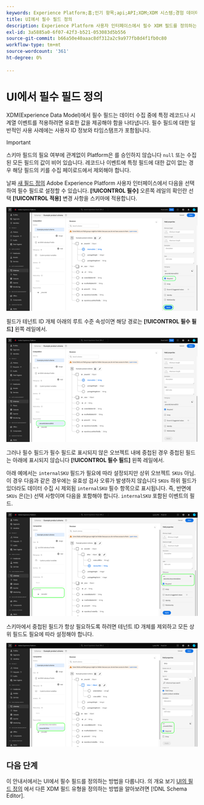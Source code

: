 ```yaml
---
keywords: Experience Platform;홈;인기 항목;api;API;XDM;XDM 시스템;경험 데이터 모델;데이터 모델;ui;작업 공간;필수;필드;
title: UI에서 필수 필드 정의
description: Experience Platform 사용자 인터페이스에서 필수 XDM 필드를 정의하는 방법을 알아봅니다.
exl-id: 3a5885a0-6f07-42f3-b521-053083d5b556
source-git-commit: b66a50e40aaac8df312a2c9a977fb8d4f1fb0c80
workflow-type: tm+mt
source-wordcount: '361'
ht-degree: 0%

---
```


# UI에서 필수 필드 정의

XDM(Experience Data Model)에서 필수 필드는 데이터 수집 중에 특정 레코드나 시계열 이벤트를 적용하려면 유효한 값을 제공해야 함을 나타냅니다. 필수 필드에 대한 일반적인 사용 사례에는 사용자 ID 정보와 타임스탬프가 포함됩니다.

>[!IMPORTANT]
>
>스키마 필드의 필요 여부에 관계없이 Platform은 를 승인하지 않습니다 `null` 또는 수집된 모든 필드의 값이 비어 있습니다. 레코드나 이벤트에 특정 필드에 대한 값이 없는 경우 해당 필드의 키를 수집 페이로드에서 제외해야 합니다.

날짜 [새 필드 정의](./overview.md#define) Adobe Experience Platform 사용자 인터페이스에서 다음을 선택하여 필수 필드로 설정할 수 있습니다. **[!UICONTROL 필수]** 오른쪽 레일의 확인란 선택 **[!UICONTROL 적용]** 변경 사항을 스키마에 적용합니다.

![필수 확인란](../../images/ui/fields/required/root.png)

필드가 테넌트 ID 개체 아래의 루트 수준 속성이면 해당 경로는 **[!UICONTROL 필수 필드]** 왼쪽 레일에서.

![루트 레벨 필수 필드](../../images/ui/fields/required/applied.png)

그러나 필수 필드가 필수 필드로 표시되지 않은 오브젝트 내에 중첩된 경우 중첩된 필드는 아래에 표시되지 않습니다 **[!UICONTROL 필수 필드]** 왼쪽 레일에서.

아래 예에서는 `internalSKU` 필드가 필요에 따라 설정되지만 상위 오브젝트 `SKUs` 아님. 이 경우 다음과 같은 경우에는 유효성 검사 오류가 발생하지 않습니다 `SKUs` 하위 필드가 있더라도 데이터 수집 시 제외됨 `internalSKU` 필수 항목으로 표시됩니다. 즉, 반면에 `SKUs` 은(는) 선택 사항이며 다음을 포함해야 합니다. `internalSKU` 포함된 이벤트의 필드.

![중첩된 필수 필드](../../images/ui/fields/required/nested.png)

스키마에서 중첩된 필드가 항상 필요하도록 하려면 테넌트 ID 개체를 제외하고 모든 상위 필드도 필요에 따라 설정해야 합니다.

![상위 및 하위 필수 필드](../../images/ui/fields/required/parent-and-child.png)

## 다음 단계

이 안내서에서는 UI에서 필수 필드를 정의하는 방법을 다룹니다. 의 개요 보기 [UI의 필드 정의](./overview.md#special) 에서 다른 XDM 필드 유형을 정의하는 방법을 알아보려면 [!DNL Schema Editor].
